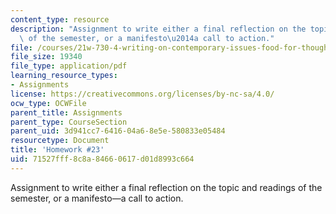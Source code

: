 ```yaml
---
content_type: resource
description: "Assignment to write either a final reflection on the topic and readings\
  \ of the semester, or a manifesto\u2014a call to action."
file: /courses/21w-730-4-writing-on-contemporary-issues-food-for-thought-writing-and-reading-about-the-cultures-of-food-fall-2008/71527fff8c8a84660617d01d8993c664_essay_4.pdf
file_size: 19340
file_type: application/pdf
learning_resource_types:
- Assignments
license: https://creativecommons.org/licenses/by-nc-sa/4.0/
ocw_type: OCWFile
parent_title: Assignments
parent_type: CourseSection
parent_uid: 3d941cc7-6416-04a6-8e5e-580833e05484
resourcetype: Document
title: 'Homework #23'
uid: 71527fff-8c8a-8466-0617-d01d8993c664
---
```

Assignment to write either a final reflection on the topic and readings of the semester, or a manifesto—a call to action.